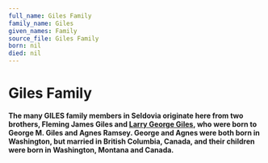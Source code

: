 ```yaml
---
full_name: Giles Family
family_name: Giles
given_names: Family
source_file: Giles Family
born: nil
died: nil
---
```

# Giles Family

**The many GILES family members in Seldovia originate here from two
brothers, Fleming James Giles and [Larry George
Giles](#larry-george-giles), who were born to George M. Giles and Agnes
Ramsey. George and Agnes were both born in Washington, but married in
British Columbia, Canada, and their children were born in Washington,
Montana and Canada.**

